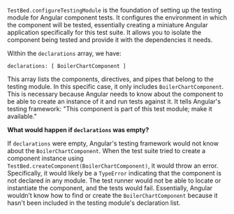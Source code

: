 `TestBed.configureTestingModule` is the foundation of setting up the testing module for Angular component tests. It configures the environment in which the component will be tested, essentially creating a miniature Angular application specifically for this test suite.  It allows you to isolate the component being tested and provide it with the dependencies it needs.

Within the `declarations` array, we have:

`declarations: [ BoilerChartComponent ]`

This array lists the components, directives, and pipes that belong to the testing module. In this specific case, it only includes `BoilerChartComponent`.  This is necessary because Angular needs to know about the component to be able to create an instance of it and run tests against it.  It tells Angular's testing framework: "This component is part of this test module; make it available."

**What would happen if `declarations` was empty?**

If `declarations` were empty, Angular's testing framework would not know about the `BoilerChartComponent`.  When the test suite tried to create a component instance using `TestBed.createComponent(BoilerChartComponent)`, it would throw an error. Specifically, it would likely be a `TypeError` indicating that the component is not declared in any module. The test runner would not be able to locate or instantiate the component, and the tests would fail.  Essentially, Angular wouldn’t know how to find or create the `BoilerChartComponent` because it hasn't been included in the testing module's declaration list.